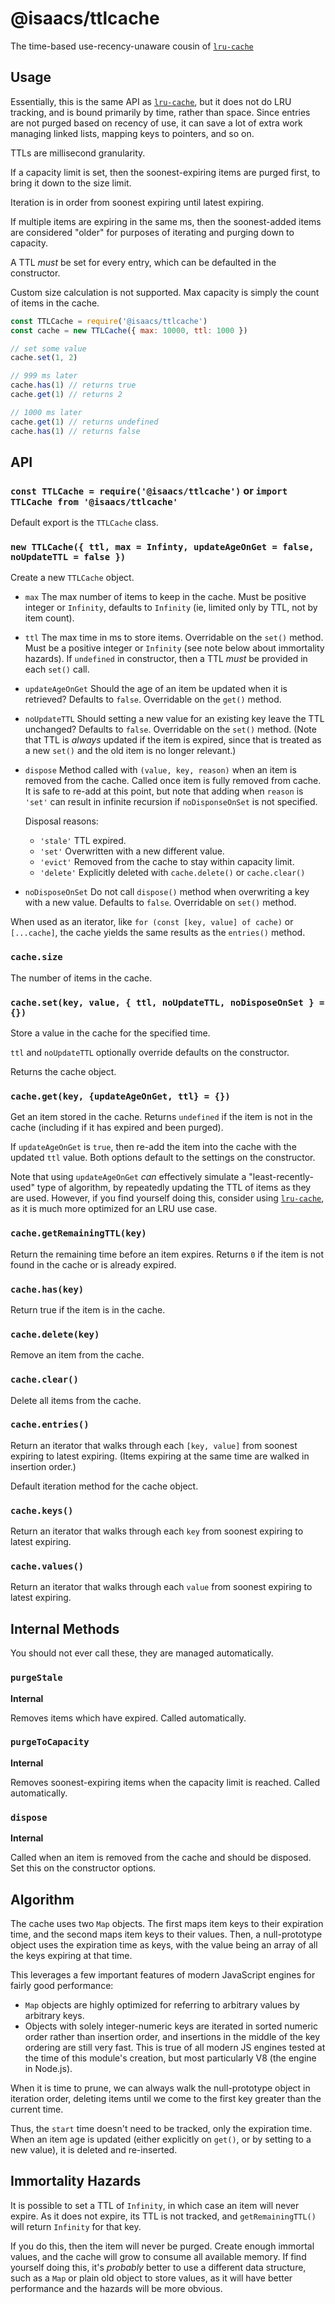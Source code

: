 # @isaacs/ttlcache

The time-based use-recency-unaware cousin of
[`lru-cache`](http://npm.im/lru-cache)

## Usage

Essentially, this is the same API as
[`lru-cache`](http://npm.im/lru-cache), but it does not do LRU tracking,
and is bound primarily by time, rather than space.  Since entries are not
purged based on recency of use, it can save a lot of extra work managing
linked lists, mapping keys to pointers, and so on.

TTLs are millisecond granularity.

If a capacity limit is set, then the soonest-expiring items are purged
first, to bring it down to the size limit.

Iteration is in order from soonest expiring until latest expiring.

If multiple items are expiring in the same ms, then the soonest-added
items are considered "older" for purposes of iterating and purging down to
capacity.

A TTL _must_ be set for every entry, which can be defaulted in the
constructor.

Custom size calculation is not supported.  Max capacity is simply the count
of items in the cache.

```js
const TTLCache = require('@isaacs/ttlcache')
const cache = new TTLCache({ max: 10000, ttl: 1000 })

// set some value
cache.set(1, 2)

// 999 ms later
cache.has(1) // returns true
cache.get(1) // returns 2

// 1000 ms later
cache.get(1) // returns undefined
cache.has(1) // returns false
```

## API

### `const TTLCache = require('@isaacs/ttlcache')` or `import TTLCache from '@isaacs/ttlcache'`

Default export is the `TTLCache` class.

### `new TTLCache({ ttl, max = Infinty, updateAgeOnGet = false, noUpdateTTL = false })`

Create a new `TTLCache` object.

* `max` The max number of items to keep in the cache.  Must be
  positive integer or `Infinity`, defaults to `Infinity` (ie,
  limited only by TTL, not by item count).
* `ttl` The max time in ms to store items.  Overridable on the `set()`
  method.  Must be a positive integer or `Infinity` (see note
  below about immortality hazards).  If `undefined` in
  constructor, then a TTL _must_ be provided in each `set()`
  call.
* `updateAgeOnGet` Should the age of an item be updated when it is
  retrieved?  Defaults to `false`.  Overridable on the `get()` method.
* `noUpdateTTL` Should setting a new value for an existing key leave the
  TTL unchanged?  Defaults to `false`.  Overridable on the `set()` method.
  (Note that TTL is _always_ updated if the item is expired, since that is
  treated as a new `set()` and the old item is no longer relevant.)
* `dispose` Method called with `(value, key, reason)` when an item is
  removed from the cache.  Called once item is fully removed from cache.
  It is safe to re-add at this point, but note that adding when `reason` is
  `'set'` can result in infinite recursion if `noDisponseOnSet` is not
  specified.

    Disposal reasons:

    * `'stale'` TTL expired.
    * `'set'` Overwritten with a new different value.
    * `'evict'` Removed from the cache to stay within capacity limit.
    * `'delete'` Explicitly deleted with `cache.delete()` or
      `cache.clear()`

* `noDisposeOnSet` Do not call `dispose()` method when overwriting a key
  with a new value.  Defaults to `false`.  Overridable on `set()` method.

When used as an iterator, like `for (const [key, value] of cache)` or
`[...cache]`, the cache yields the same results as the `entries()` method.

### `cache.size`

The number of items in the cache.

### `cache.set(key, value, { ttl, noUpdateTTL, noDisposeOnSet } = {})`

Store a value in the cache for the specified time.

`ttl` and `noUpdateTTL` optionally override defaults on the constructor.

Returns the cache object.

### `cache.get(key, {updateAgeOnGet, ttl} = {})`

Get an item stored in the cache.  Returns `undefined` if the item is not in
the cache (including if it has expired and been purged).

If `updateAgeOnGet` is `true`, then re-add the item into the cache with the
updated `ttl` value.  Both options default to the settings on the
constructor.

Note that using `updateAgeOnGet` _can_ effectively simulate a
"least-recently-used" type of algorithm, by repeatedly updating
the TTL of items as they are used.  However, if you find yourself
doing this, consider using
[`lru-cache`](http://npm.im/lru-cache), as it is much more
optimized for an LRU use case.

### `cache.getRemainingTTL(key)`

Return the remaining time before an item expires.  Returns `0` if the item
is not found in the cache or is already expired.

### `cache.has(key)`

Return true if the item is in the cache.

### `cache.delete(key)`

Remove an item from the cache.

### `cache.clear()`

Delete all items from the cache.

### `cache.entries()`

Return an iterator that walks through each `[key, value]` from soonest
expiring to latest expiring.  (Items expiring at the same time are walked
in insertion order.)

Default iteration method for the cache object.

### `cache.keys()`

Return an iterator that walks through each `key` from soonest expiring to
latest expiring.

### `cache.values()`

Return an iterator that walks through each `value` from soonest expiring to
latest expiring.

## Internal Methods

You should not ever call these, they are managed automatically.

### `purgeStale`

**Internal**

Removes items which have expired.  Called automatically.

### `purgeToCapacity`

**Internal**

Removes soonest-expiring items when the capacity limit is reached.  Called
automatically.

### `dispose`

**Internal**

Called when an item is removed from the cache and should be disposed.  Set
this on the constructor options.

## Algorithm

The cache uses two `Map` objects.  The first maps item keys to their
expiration time, and the second maps item keys to their values.  Then, a
null-prototype object uses the expiration time as keys, with the value
being an array of all the keys expiring at that time.

This leverages a few important features of modern JavaScript engines for
fairly good performance:

- `Map` objects are highly optimized for referring to arbitrary values by
  arbitrary keys.
- Objects with solely integer-numeric keys are iterated in sorted numeric
  order rather than insertion order, and insertions in the middle of the
  key ordering are still very fast.  This is true of all modern JS engines
  tested at the time of this module's creation, but most particularly V8
  (the engine in Node.js).

When it is time to prune, we can always walk the null-prototype object in
iteration order, deleting items until we come to the first key greater than
the current time.

Thus, the `start` time doesn't need to be tracked, only the expiration
time.  When an item age is updated (either explicitly on `get()`, or by
setting to a new value), it is deleted and re-inserted.

## Immortality Hazards

It is possible to set a TTL of `Infinity`, in which case an item
will never expire.  As it does not expire, its TTL is not
tracked, and `getRemainingTTL()` will return `Infinity` for that
key.

If you do this, then the item will never be purged.  Create
enough immortal values, and the cache will grow to consume all
available memory.  If find yourself doing this, it's _probably_
better to use a different data structure, such as a `Map` or
plain old object to store values, as it will have better
performance and the hazards will be more obvious.
